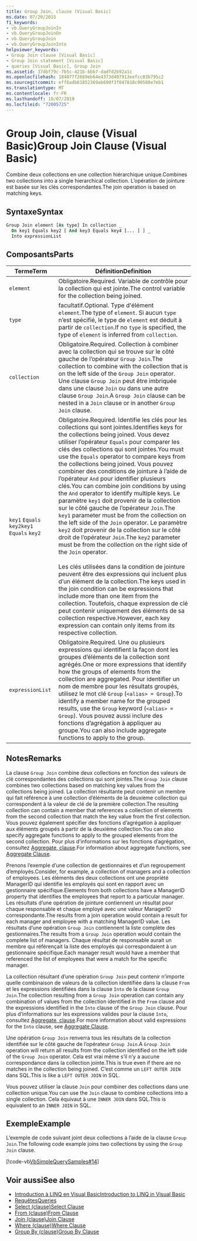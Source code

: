 ```yaml
---
title: Group Join, clause (Visual Basic)
ms.date: 07/20/2015
f1_keywords:
- vb.QueryGroupJoinIn
- vb.QueryGroupJoinOn
- vb.QueryGroupJoin
- vb.QueryGroupJoinInto
helpviewer_keywords:
- Group Join clause [Visual Basic]
- Group Join statement [Visual Basic]
- queries [Visual Basic], Group Join
ms.assetid: 37dbf79c-7b5c-421b-bbb7-dadfd2b92a1c
ms.openlocfilehash: 184077f2689eb64e4373d407913eefcc03b795c2
ms.sourcegitcommit: eff6adb61852369ab690f3f047818c90580e7eb1
ms.translationtype: MT
ms.contentlocale: fr-FR
ms.lasthandoff: 10/07/2019
ms.locfileid: "72005725"
---
```

# <a name="group-join-clause-visual-basic"></a><span data-ttu-id="5708a-102">Group Join, clause (Visual Basic)</span><span class="sxs-lookup"><span data-stu-id="5708a-102">Group Join Clause (Visual Basic)</span></span>
<span data-ttu-id="5708a-103">Combine deux collections en une collection hiérarchique unique.</span><span class="sxs-lookup"><span data-stu-id="5708a-103">Combines two collections into a single hierarchical collection.</span></span> <span data-ttu-id="5708a-104">L’opération de jointure est basée sur les clés correspondantes.</span><span class="sxs-lookup"><span data-stu-id="5708a-104">The join operation is based on matching keys.</span></span>  
  
## <a name="syntax"></a><span data-ttu-id="5708a-105">Syntaxe</span><span class="sxs-lookup"><span data-stu-id="5708a-105">Syntax</span></span>  
  
```vb  
Group Join element [As type] In collection _  
  On key1 Equals key2 [ And key3 Equals key4 [... ] ] _  
  Into expressionList  
```  
  
## <a name="parts"></a><span data-ttu-id="5708a-106">Composants</span><span class="sxs-lookup"><span data-stu-id="5708a-106">Parts</span></span>  
  
|<span data-ttu-id="5708a-107">Terme</span><span class="sxs-lookup"><span data-stu-id="5708a-107">Term</span></span>|<span data-ttu-id="5708a-108">Définition</span><span class="sxs-lookup"><span data-stu-id="5708a-108">Definition</span></span>|  
|---|---|  
|`element`|<span data-ttu-id="5708a-109">Obligatoire.</span><span class="sxs-lookup"><span data-stu-id="5708a-109">Required.</span></span> <span data-ttu-id="5708a-110">Variable de contrôle pour la collection qui est jointe.</span><span class="sxs-lookup"><span data-stu-id="5708a-110">The control variable for the collection being joined.</span></span>|  
|`type`|<span data-ttu-id="5708a-111">facultatif.</span><span class="sxs-lookup"><span data-stu-id="5708a-111">Optional.</span></span> <span data-ttu-id="5708a-112">Type d'élément `element`.</span><span class="sxs-lookup"><span data-stu-id="5708a-112">The type of `element`.</span></span> <span data-ttu-id="5708a-113">Si aucun `type` n’est spécifié, le type de `element` est déduit à partir de `collection`.</span><span class="sxs-lookup"><span data-stu-id="5708a-113">If no `type` is specified, the type of `element` is inferred from `collection`.</span></span>|  
|`collection`|<span data-ttu-id="5708a-114">Obligatoire.</span><span class="sxs-lookup"><span data-stu-id="5708a-114">Required.</span></span> <span data-ttu-id="5708a-115">Collection à combiner avec la collection qui se trouve sur le côté gauche de l’opérateur `Group Join`.</span><span class="sxs-lookup"><span data-stu-id="5708a-115">The collection to combine with the collection that is on the left side of the `Group Join` operator.</span></span> <span data-ttu-id="5708a-116">Une clause `Group Join` peut être imbriquée dans une clause `Join` ou dans une autre clause `Group Join`.</span><span class="sxs-lookup"><span data-stu-id="5708a-116">A `Group Join` clause can be nested in a `Join` clause or in another `Group Join` clause.</span></span>|  
|<span data-ttu-id="5708a-117">`key1` `Equals` `key2`</span><span class="sxs-lookup"><span data-stu-id="5708a-117">`key1` `Equals` `key2`</span></span>|<span data-ttu-id="5708a-118">Obligatoire.</span><span class="sxs-lookup"><span data-stu-id="5708a-118">Required.</span></span> <span data-ttu-id="5708a-119">Identifie les clés pour les collections qui sont jointes.</span><span class="sxs-lookup"><span data-stu-id="5708a-119">Identifies keys for the collections being joined.</span></span> <span data-ttu-id="5708a-120">Vous devez utiliser l’opérateur `Equals` pour comparer les clés des collections qui sont jointes.</span><span class="sxs-lookup"><span data-stu-id="5708a-120">You must use the `Equals` operator to compare keys from the collections being joined.</span></span> <span data-ttu-id="5708a-121">Vous pouvez combiner des conditions de jointure à l’aide de l’opérateur `And` pour identifier plusieurs clés.</span><span class="sxs-lookup"><span data-stu-id="5708a-121">You can combine join conditions by using the `And` operator to identify multiple keys.</span></span> <span data-ttu-id="5708a-122">Le paramètre `key1` doit provenir de la collection sur le côté gauche de l’opérateur `Join`.</span><span class="sxs-lookup"><span data-stu-id="5708a-122">The `key1` parameter must be from the collection on the left side of the `Join` operator.</span></span> <span data-ttu-id="5708a-123">Le paramètre `key2` doit provenir de la collection sur le côté droit de l’opérateur `Join`.</span><span class="sxs-lookup"><span data-stu-id="5708a-123">The `key2` parameter must be from the collection on the right side of the `Join` operator.</span></span><br /><br /> <span data-ttu-id="5708a-124">Les clés utilisées dans la condition de jointure peuvent être des expressions qui incluent plus d’un élément de la collection.</span><span class="sxs-lookup"><span data-stu-id="5708a-124">The keys used in the join condition can be expressions that include more than one item from the collection.</span></span> <span data-ttu-id="5708a-125">Toutefois, chaque expression de clé peut contenir uniquement des éléments de sa collection respective.</span><span class="sxs-lookup"><span data-stu-id="5708a-125">However, each key expression can contain only items from its respective collection.</span></span>|  
|`expressionList`|<span data-ttu-id="5708a-126">Obligatoire.</span><span class="sxs-lookup"><span data-stu-id="5708a-126">Required.</span></span> <span data-ttu-id="5708a-127">Une ou plusieurs expressions qui identifient la façon dont les groupes d’éléments de la collection sont agrégés.</span><span class="sxs-lookup"><span data-stu-id="5708a-127">One or more expressions that identify how the groups of elements from the collection are aggregated.</span></span> <span data-ttu-id="5708a-128">Pour identifier un nom de membre pour les résultats groupés, utilisez le mot clé `Group` (`<alias> = Group`).</span><span class="sxs-lookup"><span data-stu-id="5708a-128">To identify a member name for the grouped results, use the `Group` keyword (`<alias> = Group`).</span></span> <span data-ttu-id="5708a-129">Vous pouvez aussi inclure des fonctions d’agrégation à appliquer au groupe.</span><span class="sxs-lookup"><span data-stu-id="5708a-129">You can also include aggregate functions to apply to the group.</span></span>|  
  
## <a name="remarks"></a><span data-ttu-id="5708a-130">Notes</span><span class="sxs-lookup"><span data-stu-id="5708a-130">Remarks</span></span>  
 <span data-ttu-id="5708a-131">La clause `Group Join` combine deux collections en fonction des valeurs de clé correspondantes des collections qui sont jointes.</span><span class="sxs-lookup"><span data-stu-id="5708a-131">The `Group Join` clause combines two collections based on matching key values from the collections being joined.</span></span> <span data-ttu-id="5708a-132">La collection résultante peut contenir un membre qui fait référence à une collection d’éléments de la deuxième collection qui correspondent à la valeur de clé de la première collection.</span><span class="sxs-lookup"><span data-stu-id="5708a-132">The resulting collection can contain a member that references a collection of elements from the second collection that match the key value from the first collection.</span></span> <span data-ttu-id="5708a-133">Vous pouvez également spécifier des fonctions d’agrégation à appliquer aux éléments groupés à partir de la deuxième collection.</span><span class="sxs-lookup"><span data-stu-id="5708a-133">You can also specify aggregate functions to apply to the grouped elements from the second collection.</span></span> <span data-ttu-id="5708a-134">Pour plus d’informations sur les fonctions d’agrégation, consultez [Aggregate, clause](../../../visual-basic/language-reference/queries/aggregate-clause.md).</span><span class="sxs-lookup"><span data-stu-id="5708a-134">For information about aggregate functions, see [Aggregate Clause](../../../visual-basic/language-reference/queries/aggregate-clause.md).</span></span>  
  
 <span data-ttu-id="5708a-135">Prenons l’exemple d’une collection de gestionnaires et d’un regroupement d’employés.</span><span class="sxs-lookup"><span data-stu-id="5708a-135">Consider, for example, a collection of managers and a collection of employees.</span></span> <span data-ttu-id="5708a-136">Les éléments des deux collections ont une propriété ManagerID qui identifie les employés qui sont en rapport avec un gestionnaire spécifique.</span><span class="sxs-lookup"><span data-stu-id="5708a-136">Elements from both collections have a ManagerID property that identifies the employees that report to a particular manager.</span></span> <span data-ttu-id="5708a-137">Les résultats d’une opération de jointure contiennent un résultat pour chaque responsable et chaque employé avec une valeur ManagerID correspondante.</span><span class="sxs-lookup"><span data-stu-id="5708a-137">The results from a join operation would contain a result for each manager and employee with a matching ManagerID value.</span></span> <span data-ttu-id="5708a-138">Les résultats d’une opération `Group Join` contiennent la liste complète des gestionnaires.</span><span class="sxs-lookup"><span data-stu-id="5708a-138">The results from a `Group Join` operation would contain the complete list of managers.</span></span> <span data-ttu-id="5708a-139">Chaque résultat de responsable aurait un membre qui référençait la liste des employés qui correspondaient à un gestionnaire spécifique.</span><span class="sxs-lookup"><span data-stu-id="5708a-139">Each manager result would have a member that referenced the list of employees that were a match for the specific manager.</span></span>  
  
 <span data-ttu-id="5708a-140">La collection résultant d’une opération `Group Join` peut contenir n’importe quelle combinaison de valeurs de la collection identifiée dans la clause `From` et les expressions identifiées dans la clause `Into` de la clause `Group Join`.</span><span class="sxs-lookup"><span data-stu-id="5708a-140">The collection resulting from a `Group Join` operation can contain any combination of values from the collection identified in the `From` clause and the expressions identified in the `Into` clause of the `Group Join` clause.</span></span> <span data-ttu-id="5708a-141">Pour plus d’informations sur les expressions valides pour la clause `Into`, consultez [Aggregate, clause](../../../visual-basic/language-reference/queries/aggregate-clause.md).</span><span class="sxs-lookup"><span data-stu-id="5708a-141">For more information about valid expressions for the `Into` clause, see [Aggregate Clause](../../../visual-basic/language-reference/queries/aggregate-clause.md).</span></span>  
  
 <span data-ttu-id="5708a-142">Une opération `Group Join` renverra tous les résultats de la collection identifiée sur le côté gauche de l’opérateur `Group Join`.</span><span class="sxs-lookup"><span data-stu-id="5708a-142">A `Group Join` operation will return all results from the collection identified on the left side of the `Group Join` operator.</span></span> <span data-ttu-id="5708a-143">Cela est vrai même s’il n’y a aucune correspondance dans la collection jointe.</span><span class="sxs-lookup"><span data-stu-id="5708a-143">This is true even if there are no matches in the collection being joined.</span></span> <span data-ttu-id="5708a-144">C’est comme un `LEFT OUTER JOIN` dans SQL.</span><span class="sxs-lookup"><span data-stu-id="5708a-144">This is like a `LEFT OUTER JOIN` in SQL.</span></span>  
  
 <span data-ttu-id="5708a-145">Vous pouvez utiliser la clause `Join` pour combiner des collections dans une collection unique.</span><span class="sxs-lookup"><span data-stu-id="5708a-145">You can use the `Join` clause to combine collections into a single collection.</span></span> <span data-ttu-id="5708a-146">Cela équivaut à une `INNER JOIN` dans SQL.</span><span class="sxs-lookup"><span data-stu-id="5708a-146">This is equivalent to an `INNER JOIN` in SQL.</span></span>  
  
## <a name="example"></a><span data-ttu-id="5708a-147">Exemple</span><span class="sxs-lookup"><span data-stu-id="5708a-147">Example</span></span>  
 <span data-ttu-id="5708a-148">L’exemple de code suivant joint deux collections à l’aide de la clause `Group Join`.</span><span class="sxs-lookup"><span data-stu-id="5708a-148">The following code example joins two collections by using the `Group Join` clause.</span></span>  
  
 [!code-vb[VbSimpleQuerySamples#14](~/samples/snippets/visualbasic/VS_Snippets_VBCSharp/VbSimpleQuerySamples/VB/QuerySamples1.vb#14)]  
  
## <a name="see-also"></a><span data-ttu-id="5708a-149">Voir aussi</span><span class="sxs-lookup"><span data-stu-id="5708a-149">See also</span></span>

- [<span data-ttu-id="5708a-150">Introduction à LINQ en Visual Basic</span><span class="sxs-lookup"><span data-stu-id="5708a-150">Introduction to LINQ in Visual Basic</span></span>](../../../visual-basic/programming-guide/language-features/linq/introduction-to-linq.md)
- [<span data-ttu-id="5708a-151">Requêtes</span><span class="sxs-lookup"><span data-stu-id="5708a-151">Queries</span></span>](../../../visual-basic/language-reference/queries/index.md)
- [<span data-ttu-id="5708a-152">Select (clause)</span><span class="sxs-lookup"><span data-stu-id="5708a-152">Select Clause</span></span>](../../../visual-basic/language-reference/queries/select-clause.md)
- [<span data-ttu-id="5708a-153">From (clause)</span><span class="sxs-lookup"><span data-stu-id="5708a-153">From Clause</span></span>](../../../visual-basic/language-reference/queries/from-clause.md)
- [<span data-ttu-id="5708a-154">Join (clause)</span><span class="sxs-lookup"><span data-stu-id="5708a-154">Join Clause</span></span>](../../../visual-basic/language-reference/queries/join-clause.md)
- [<span data-ttu-id="5708a-155">Where (clause)</span><span class="sxs-lookup"><span data-stu-id="5708a-155">Where Clause</span></span>](../../../visual-basic/language-reference/queries/where-clause.md)
- [<span data-ttu-id="5708a-156">Group By (clause)</span><span class="sxs-lookup"><span data-stu-id="5708a-156">Group By Clause</span></span>](../../../visual-basic/language-reference/queries/group-by-clause.md)
